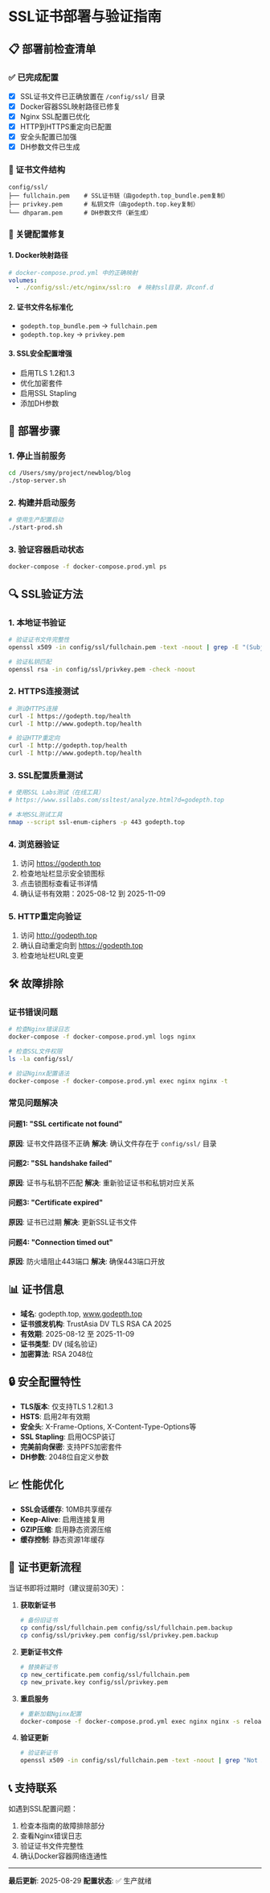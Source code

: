# SSL证书部署与验证指南

## 📋 部署前检查清单

### ✅ 已完成配置
- [x] SSL证书文件已正确放置在 `/config/ssl/` 目录
- [x] Docker容器SSL映射路径已修复
- [x] Nginx SSL配置已优化
- [x] HTTP到HTTPS重定向已配置
- [x] 安全头配置已加强
- [x] DH参数文件已生成

### 📁 证书文件结构
```
config/ssl/
├── fullchain.pem    # SSL证书链（由godepth.top_bundle.pem复制）
├── privkey.pem      # 私钥文件（由godepth.top.key复制）
└── dhparam.pem      # DH参数文件（新生成）
```

### 🔧 关键配置修复

#### 1. Docker映射路径
```yaml
# docker-compose.prod.yml 中的正确映射
volumes:
  - ./config/ssl:/etc/nginx/ssl:ro  # 映射ssl目录，非conf.d
```

#### 2. 证书文件名标准化
- `godepth.top_bundle.pem` → `fullchain.pem`
- `godepth.top.key` → `privkey.pem`

#### 3. SSL安全配置增强
- 启用TLS 1.2和1.3
- 优化加密套件
- 启用SSL Stapling
- 添加DH参数

## 🚀 部署步骤

### 1. 停止当前服务
```bash
cd /Users/smy/project/newblog/blog
./stop-server.sh
```

### 2. 构建并启动服务
```bash
# 使用生产配置启动
./start-prod.sh
```

### 3. 验证容器启动状态
```bash
docker-compose -f docker-compose.prod.yml ps
```

## 🔍 SSL验证方法

### 1. 本地证书验证
```bash
# 验证证书文件完整性
openssl x509 -in config/ssl/fullchain.pem -text -noout | grep -E "(Subject:|Not Before|Not After|DNS:)"

# 验证私钥匹配
openssl rsa -in config/ssl/privkey.pem -check -noout
```

### 2. HTTPS连接测试
```bash
# 测试HTTPS连接
curl -I https://godepth.top/health
curl -I http://www.godepth.top/health

# 验证HTTP重定向
curl -I http://godepth.top/health
curl -I http://www.godepth.top/health
```

### 3. SSL配置质量测试
```bash
# 使用SSL Labs测试（在线工具）
# https://www.ssllabs.com/ssltest/analyze.html?d=godepth.top

# 本地SSL测试工具
nmap --script ssl-enum-ciphers -p 443 godepth.top
```

### 4. 浏览器验证
1. 访问 https://godepth.top
2. 检查地址栏显示安全锁图标
3. 点击锁图标查看证书详情
4. 确认证书有效期：2025-08-12 到 2025-11-09

### 5. HTTP重定向验证
1. 访问 http://godepth.top
2. 确认自动重定向到 https://godepth.top
3. 检查地址栏URL变更

## 🛠️ 故障排除

### 证书错误问题
```bash
# 检查Nginx错误日志
docker-compose -f docker-compose.prod.yml logs nginx

# 检查SSL文件权限
ls -la config/ssl/

# 验证Nginx配置语法
docker-compose -f docker-compose.prod.yml exec nginx nginx -t
```

### 常见问题解决

#### 问题1: "SSL certificate not found"
**原因**: 证书文件路径不正确
**解决**: 确认文件存在于 `config/ssl/` 目录

#### 问题2: "SSL handshake failed"
**原因**: 证书与私钥不匹配
**解决**: 重新验证证书和私钥对应关系

#### 问题3: "Certificate expired"
**原因**: 证书已过期
**解决**: 更新SSL证书文件

#### 问题4: "Connection timed out"
**原因**: 防火墙阻止443端口
**解决**: 确保443端口开放

## 📊 证书信息

- **域名**: godepth.top, www.godepth.top
- **证书颁发机构**: TrustAsia DV TLS RSA CA 2025
- **有效期**: 2025-08-12 至 2025-11-09
- **证书类型**: DV (域名验证)
- **加密算法**: RSA 2048位

## 🔒 安全配置特性

- **TLS版本**: 仅支持TLS 1.2和1.3
- **HSTS**: 启用2年有效期
- **安全头**: X-Frame-Options, X-Content-Type-Options等
- **SSL Stapling**: 启用OCSP装订
- **完美前向保密**: 支持PFS加密套件
- **DH参数**: 2048位自定义参数

## 📈 性能优化

- **SSL会话缓存**: 10MB共享缓存
- **Keep-Alive**: 启用连接复用
- **GZIP压缩**: 启用静态资源压缩
- **缓存控制**: 静态资源1年缓存

## 🔄 证书更新流程

当证书即将过期时（建议提前30天）：

1. **获取新证书**
   ```bash
   # 备份旧证书
   cp config/ssl/fullchain.pem config/ssl/fullchain.pem.backup
   cp config/ssl/privkey.pem config/ssl/privkey.pem.backup
   ```

2. **更新证书文件**
   ```bash
   # 替换新证书
   cp new_certificate.pem config/ssl/fullchain.pem
   cp new_private.key config/ssl/privkey.pem
   ```

3. **重启服务**
   ```bash
   # 重新加载Nginx配置
   docker-compose -f docker-compose.prod.yml exec nginx nginx -s reload
   ```

4. **验证更新**
   ```bash
   # 验证新证书
   openssl x509 -in config/ssl/fullchain.pem -text -noout | grep "Not After"
   ```

## 📞 支持联系

如遇到SSL配置问题：
1. 检查本指南的故障排除部分
2. 查看Nginx错误日志
3. 验证证书文件完整性
4. 确认Docker容器网络连通性

---
**最后更新**: 2025-08-29
**配置状态**: ✅ 生产就绪